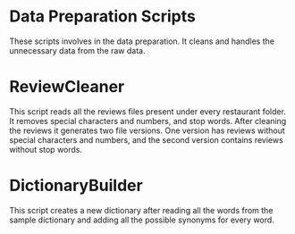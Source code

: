 # Data Preparation Scripts
These scripts involves in the data preparation. It cleans and handles the unnecessary data from the raw data. 

# ReviewCleaner
This script reads all the reviews files present under every restaurant folder. It removes special characters and numbers, and stop words. After cleaning the reviews it generates two file versions. One version has reviews without special characters and numbers, and the second version contains reviews without stop words.

# DictionaryBuilder
This script creates a new dictionary after reading all the words from the sample dictionary and adding all the possible synonyms for every word.
